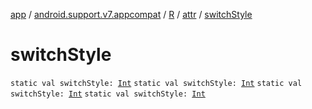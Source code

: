 [app](../../../index.md) / [android.support.v7.appcompat](../../index.md) / [R](../index.md) / [attr](index.md) / [switchStyle](.)

# switchStyle

`static val switchStyle: `[`Int`](https://kotlinlang.org/api/latest/jvm/stdlib/kotlin/-int/index.html)
`static val switchStyle: `[`Int`](https://kotlinlang.org/api/latest/jvm/stdlib/kotlin/-int/index.html)
`static val switchStyle: `[`Int`](https://kotlinlang.org/api/latest/jvm/stdlib/kotlin/-int/index.html)
`static val switchStyle: `[`Int`](https://kotlinlang.org/api/latest/jvm/stdlib/kotlin/-int/index.html)
